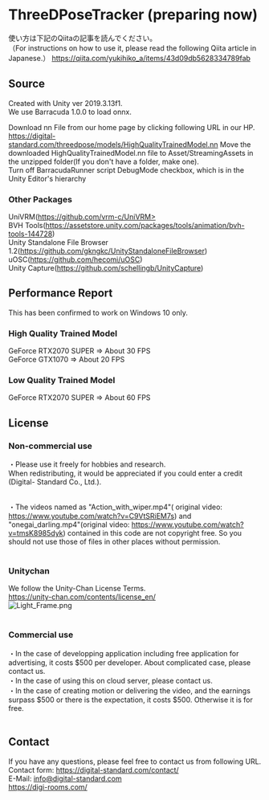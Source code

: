# ThreeDPoseTracker (preparing now)
使い方は下記のQiitaの記事を読んでください。</br>
（For instructions on how to use it, please read the following Qiita article in Japanese.）
https://qiita.com/yukihiko_a/items/43d09db5628334789fab

## Source
Created with Unity ver 2019.3.13f1.</br>
We use Barracuda 1.0.0 to load onnx.</br>

Download nn File from our home page by clicking following URL in our HP.</br>
   https://digital-standard.com/threedpose/models/HighQualityTrainedModel.nn
Move the downloaded HighQualityTrainedModel.nn file to Asset/StreamingAssets in the unzipped folder(If you don't have a folder, make one).</br>
Turn off BarracudaRunner script DebugMode checkbox, which is in the Unity Editor's hierarchy</br>

### Other Packages
UniVRM(https://github.com/vrm-c/UniVRM></br>
BVH Tools(https://assetstore.unity.com/packages/tools/animation/bvh-tools-144728)</br>
Unity Standalone File Browser 1.2(https://github.com/gkngkc/UnityStandaloneFileBrowser)</br>
uOSC(https://github.com/hecomi/uOSC)</br>
Unity Capture(https://github.com/schellingb/UnityCapture)</br>

## Performance Report</br>
This has been confirmed to work on Windows 10 only.</br>
### High Quality Trained Model </br>
GeForce RTX2070 SUPER ⇒ About 30 FPS </br>
GeForce GTX1070 ⇒ About 20 FPS </br>
### Low Quality Trained Model </br>
GeForce RTX2070 SUPER ⇒ About 60 FPS </br>


## License
### Non-commercial use</br>
・Please use it freely for hobbies and research. </br>
  When redistributing, it would be appreciated if you could enter a credit (Digital-  Standard Co., Ltd.).</br></br>
   
・The videos named as "Action_with_wiper.mp4"(
original video: https://www.youtube.com/watch?v=C9VtSRiEM7s) and "onegai_darling.mp4"(original video: https://www.youtube.com/watch?v=tmsK8985dyk) contained in this code are not copyright free.
  So you should not use those of files in other places without permission.</br></br>

### Unitychan</br>
We follow the Unity-Chan License Terms.</br>
https://unity-chan.com/contents/license_en/</br>
![Light_Frame.png](image/Light_Frame.png)</br></br>

### Commercial use</br>
・In the case of developping application including free application for advertising, it costs $500 per developer.
  About complicated case, please contact us.</br>
・In the case of using this on cloud server, please contact us.</br>
・In the case of creating motion or delivering the video, and the earnings surpass $500 or there is the expectation,
  it costs $500. Otherwise it is for free.</br></br>
  
## Contact</br>
If you have any questions, please feel free to contact us from following URL.</br>
Contact form:  https://digital-standard.com/contact/ </br>
E-Mail: info@digital-standard.com </br>
https://digi-rooms.com/
